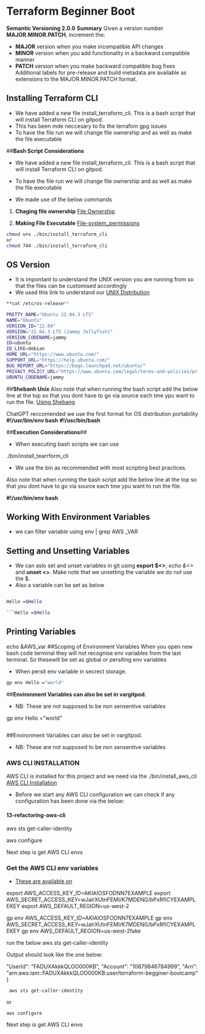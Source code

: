 # Terraform Beginner Boot

**Semantic Versioning 2.0.0**
**Summary**
Given a version number **MAJOR.MINOR.PATCH**, increment the:

- **MAJOR** version when you make incompatible API changes
- **MINOR** version when you add functionality in a backward compatible manner
- **PATCH** version when you make backward compatible bug fixes
Additional labels for pre-release and build metadata are available as extensions to the MAJOR.MINOR.PATCH format.


## **Installing Terraform CLI**
- We have added a new file install_terraform_cli. This is a bash script that will install Terraform CLI on gitpod. 
- This has been mde neccesary to fix the terrafom gpg issues
- To have the file run we will change file ownership and as well as make the file executable

##**Bash Script Considerations**  

- We have added a new file install_terraform_cli. This is a bash script that will install Terraform CLI on gitpod.
- To have the file run we will change file ownership and as well as make the file executable

- We made use of the below commands 

1. **Chaging file ownership** [File Ownership](https://en.wikipedia.org/wiki/Ownership)

2. **Making File Executable** [File-system_permissions](https://en.wikipedia.org/wiki/File-system_permissions)

```sh
chmod u+x ./bin/install_terraform_cli 
or
chmod 744 ./bin/install_terraform_cli 
```


## **OS Version**
- It is impontant to understand the UNIX version you are running from so that the files can be customised accordingly
- We used this link to understand our [UNIX Distribution](https://www.geeksforgeeks.org/how-to-check-the-os-version-in-linux/) 


```sh
**cat /etc/os-release**

PRETTY_NAME="Ubuntu 22.04.3 LTS"
NAME="Ubuntu"
VERSION_ID="22.04"
VERSION="22.04.3 LTS (Jammy Jellyfish)"
VERSION_CODENAME=jammy
ID=ubuntu
ID_LIKE=debian
HOME_URL="https://www.ubuntu.com/"
SUPPORT_URL="https://help.ubuntu.com/"
BUG_REPORT_URL="https://bugs.launchpad.net/ubuntu/"
PRIVACY_POLICY_URL="https://www.ubuntu.com/legal/terms-and-policies/privacy-policy"
UBUNTU_CODENAME=jammy

```

##**Shebanh Unix**
Also note that when running the bash script add the below line at the top so that you dont have to go via source each tme ypu want to run the file.
[Using Shebang](https://bash.cyberciti.biz/guide/Shebang)

ChatGPT reccomended we use the first format for OS distribution portability
**#!/usr/bin/env bash**
**#!/usr/bin/bash**

##**Execution Considerations**##
- When executing bash scripts we can use 

./bin/install_tearrform_cli

- We use the bin as recommended with most scripting best practices.

Also note that when running the bash script add the below line at the top so that you dont have to go via source each tme ypu want to run the file.

**#!/usr/bin/env bash**



## Working With Environment Variables ####

- we can filter variable using env | grep AWS _VAR

## Setting and Unsetting Variables 
- We can aslo set and unset variables in git using **export $<>**, *echo &<>* and **unset <>**. Make note that we unsetting the variable we do not use the $.
- Also a variable can be set as below

```sh

Hello =$Hello

```Hello =$Hello


```

## Printing Variables
echo &AWS_var
##Scoping of Environment Variables
When you open new bash code terminal they will not recognise env variables from the last terminal. So thesewill be set as global or persiting env variables
- When persit env variable in secrect storage.


```sh 
gp env Hello ="world"
```

##**Environment Variables can also be set in vargitpod.**
- NB: These are not supposed to be non sensentive variables



gp env Hello ="world"

```gp env Hello ="world"

```

##Environment Variables can also be set in vargitpod.
- NB: These are not supposed to be non sensentive variables


### **AWS CLI INSTALLATION**

AWS CLI is installed for this project and we need via the ./bin/install_aws_cli
[AWS CLI Installation](https://docs.aws.amazon.com/cli/latest/userguide/getting-started-install.html)

- Before we start any AWS CLI configuration we can check if any configuration has been done via the below:

#### 13-refactoring-aws-cli

 aws sts get-caller-identity


aws configure


Next step is get AWS CLI envs

### **Get the AWS CLI env variables**

- [These are available on](https://docs.aws.amazon.com/cli/latest/userguide/cli-configure-envvars.html)

export AWS_ACCESS_KEY_ID=AKIAIOSFODNN7EXAMPLE
export AWS_SECRET_ACCESS_KEY=wJalrXUtnFEMI/K7MDENG/bPxRfiCYEXAMPLEKEY
export AWS_DEFAULT_REGION=us-west-2




gp env AWS_ACCESS_KEY_ID=AKIAIOSFODNN7EXAMPLE
gp env AWS_SECRET_ACCESS_KEY=wJalrXUtnFEMI/K7MDENG/bPxRfiCYEXAMPLEKEY
gp env AWS_DEFAULT_REGION=us-west-2fake


run the below 
aws sts get-caller-identity

Output should look like the one below:


 "UserId": "FADUXAkkkQLOO000KB",
    "Account": "10879846784999",
    "Arn": "arn:aws:iam::FADUXAkkkQLOO000KB:user/terraform-begginer-bootcamp"
}

```
 aws sts get-caller-identity

```

 or 
```
aws configure

```
Next step is get AWS CLI envs

